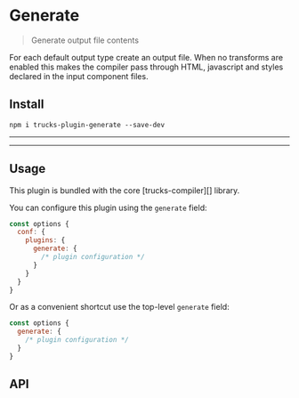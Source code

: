# Generate

> Generate output file contents

For each default output type create an output file. When no transforms are enabled this makes the compiler pass through HTML, javascript and styles declared in the input component files.

## Install

```
npm i trucks-plugin-generate --save-dev
```

***
<!-- @toc -->
***

## Usage

This plugin is bundled with the core [trucks-compiler][] library.

You can configure this plugin using the `generate` field:

```javascript
const options {
  conf: {
    plugins: {
      generate: {
        /* plugin configuration */
      }
    }
  }
}
```

Or as a convenient shortcut use the top-level `generate` field:

```javascript
const options {
  generate: {
    /* plugin configuration */
  }
}
```

## API

<? @exec mkapi src/index.js --level=3 ?>

<? @include ../../../documents/license.md ?>
<? @include ../../../documents/links.md ?>
